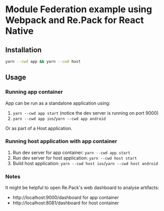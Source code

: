 # Module Federation example using Webpack and Re.Pack for React Native

## Installation

```bash
yarn --cwd app && yarn --cwd host
```

## Usage

### Running app container

App can be run as a standalone application using:
1. `yarn --cwd app start` (notice the dev server is running on port 9000)
2. `yarn --cwd app ios`/`yarn --cwd app android`
  
Or as part of a Host application.

### Running host application with app container

1. Run dev server for app container: `yarn --cwd app start`
2. Run dev server for host application: `yarn --cwd host start`
3. Build host application: `yarn --cwd host ios`/`yarn --cwd host android`

### Notes

It might be helpful to open Re.Pack's web dashboard to analyse artifacts:

- http://localhost:9000/dashboard for app container
- http://localhost:8081/dashboard for host container
